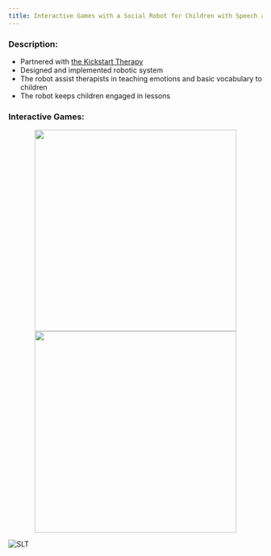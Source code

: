 ```yaml
---
title: Interactive Games with a Social Robot for Children with Speech and Language Disabilities
---
```

### Description: 
- Partnered with [the Kickstart Therapy](https://www.kickstarttherapy.com)
- Designed and implemented robotic system
- The robot assist therapists in teaching emotions and basic vocabulary to children 
- The robot keeps children engaged in lessons

### Interactive Games:
<center>
<div class="row">
  <div class="column">
   <img src ="https://github.com/user-attachments/assets/1b7a4753-8360-40b7-ab72-e754c19dab47" width="400" position ="relative">
  </div>
</div>
</center>

<center>
  <div>
  <div class="column">
   <img src="https://github.com/user-attachments/assets/870f1a32-5ee9-4671-9ede-2375d868800f" width="400" position= "relative">
  </div>
  </div>
</center>


![SLT](https://github.com/user-attachments/assets/84ce58a2-f312-4373-aaa1-f31052f68a76)
